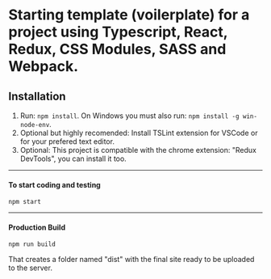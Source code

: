 # Starting template (voilerplate) for a project using Typescript, React, Redux, CSS Modules, SASS and Webpack.

## Installation

1) Run: `npm install`. On Windows you must also run: `npm install -g win-node-env`.
2) Optional but highly recomended: Install TSLint extension for VSCode or for your prefered text editor.
3) Optional: This project is compatible with the chrome extension: "Redux DevTools", you can install it too.

----
#### To start coding and testing
```
npm start
```
----
#### Production Build
```
npm run build
```
That creates a folder named "dist" with the final site ready to be uploaded to the server.
